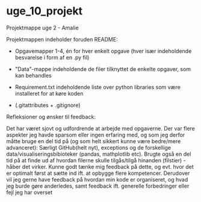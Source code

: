 # uge_10_projekt
Projektmappe uge 2 - Amalie

Projektmappen indeholder foruden README:

* Opgavemapper 1-4, én for hver enkelt opgave (hver især indeholdende besvarelse i form af en .py fil) 

* "Data"-mappe indeholdende de filer tilknyttet de enkelte opgaver, som kan behandles

* Requirement.txt indeholdende liste over python libraries som være installeret for at køre koden

* (.gitattributes + .gitignore)

Refleksioner og ønsker til feedback:

Det har været sjovt og udfordrende at arbejde med opgaverne. Der var flere aspekter jeg havde sparsom eller ingen erfaring med, og som jeg derfor måtte bruge en del tid på (og som helt sikkert kunne være bedre/mere advanceret): Særligt GitHub(helt nyt), exceptions og de forskellige data/visualiseringsbibioteker (pandas, mathplotlib etc). Brugte også en del tid på at finde ud af hvordan filerne skulle tilgås/tilgå hinanden (filstier) - håber det virker. Kunne godt tænke mig feedback på dette, og evt. hvor det er optimalt først at sætte ind ift. at opbygge flere kompetencer. 
Derudover vil jeg gerne have feedback på hvordan min kode er organiseret, og hvad jeg burde gøre anderledes, samt feedback ift. generelle forbedringer eller fejl jeg har overset





